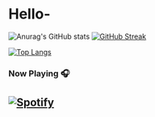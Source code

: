 # Hello-
![Anurag's GitHub stats](https://github-readme-stats.vercel.app/api?username=MuhaGX&include_all_commits=true)
[![GitHub Streak](https://github-readme-streak-stats.herokuapp.com?user=MuhaGX&date_format=M%20j%5B%2C%20Y%5D&fire=242424&ring=242424&currStreakLabel=242424)](https://git.io/streak-stats) 

[![Top Langs](https://github-readme-stats.vercel.app/api/top-langs/?username=MuhaGX&langs_count=8)](https://github.com/anuraghazra/github-readme-stats)

### Now Playing 🎧

[![Spotify](https://github-readme-remake.vercel.app/api/spotify)](https://open.spotify.com/user/mhxjjrnc7kbrknmdxhmmuijsg)
<br/>
---

